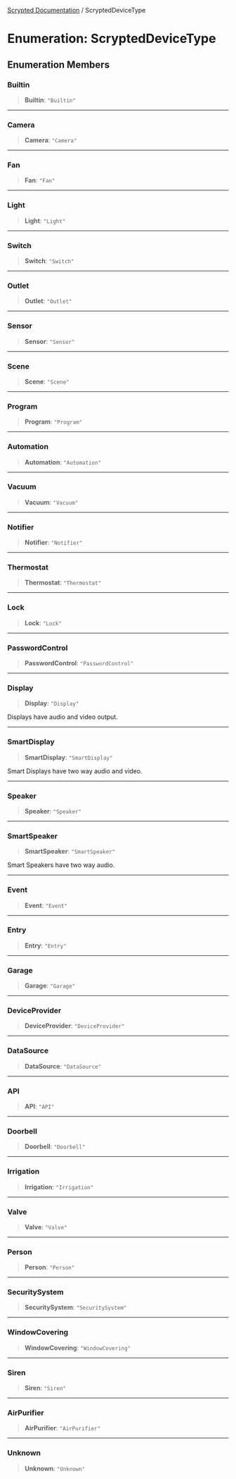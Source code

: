 [Scrypted Documentation](../globals.md) / ScryptedDeviceType

# Enumeration: ScryptedDeviceType

## Enumeration Members

### Builtin

> **Builtin**: `"Builtin"`

***

### Camera

> **Camera**: `"Camera"`

***

### Fan

> **Fan**: `"Fan"`

***

### Light

> **Light**: `"Light"`

***

### Switch

> **Switch**: `"Switch"`

***

### Outlet

> **Outlet**: `"Outlet"`

***

### Sensor

> **Sensor**: `"Sensor"`

***

### Scene

> **Scene**: `"Scene"`

***

### Program

> **Program**: `"Program"`

***

### Automation

> **Automation**: `"Automation"`

***

### Vacuum

> **Vacuum**: `"Vacuum"`

***

### Notifier

> **Notifier**: `"Notifier"`

***

### Thermostat

> **Thermostat**: `"Thermostat"`

***

### Lock

> **Lock**: `"Lock"`

***

### PasswordControl

> **PasswordControl**: `"PasswordControl"`

***

### Display

> **Display**: `"Display"`

Displays have audio and video output.

***

### SmartDisplay

> **SmartDisplay**: `"SmartDisplay"`

Smart Displays have two way audio and video.

***

### Speaker

> **Speaker**: `"Speaker"`

***

### SmartSpeaker

> **SmartSpeaker**: `"SmartSpeaker"`

Smart Speakers have two way audio.

***

### Event

> **Event**: `"Event"`

***

### Entry

> **Entry**: `"Entry"`

***

### Garage

> **Garage**: `"Garage"`

***

### DeviceProvider

> **DeviceProvider**: `"DeviceProvider"`

***

### DataSource

> **DataSource**: `"DataSource"`

***

### API

> **API**: `"API"`

***

### Doorbell

> **Doorbell**: `"Doorbell"`

***

### Irrigation

> **Irrigation**: `"Irrigation"`

***

### Valve

> **Valve**: `"Valve"`

***

### Person

> **Person**: `"Person"`

***

### SecuritySystem

> **SecuritySystem**: `"SecuritySystem"`

***

### WindowCovering

> **WindowCovering**: `"WindowCovering"`

***

### Siren

> **Siren**: `"Siren"`

***

### AirPurifier

> **AirPurifier**: `"AirPurifier"`

***

### Unknown

> **Unknown**: `"Unknown"`
